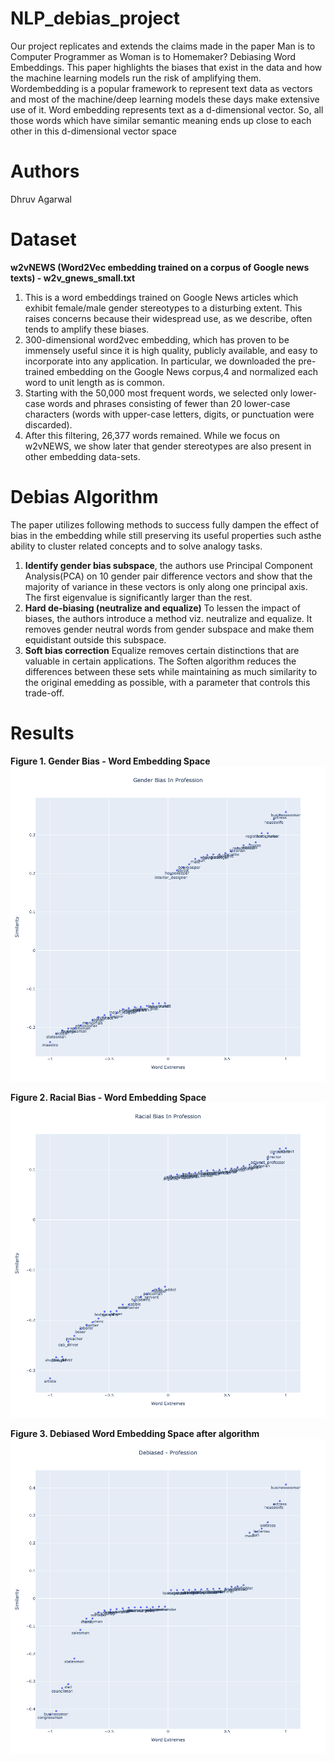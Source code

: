 # NLP_debias_project

Our project replicates and extends the claims made in the paper Man is to Computer Programmer as Woman is to Homemaker? Debiasing Word Embeddings. This paper highlights the biases that exist in the data and how the machine learning models run the risk of amplifying them. Wordembedding is a popular framework to represent text data as vectors and most of the machine/deep learning models these days make extensive use of it. Word embedding represents text as a d-dimensional vector. So, all those words which have similar semantic meaning ends up close to each other in this d-dimensional vector space

# Authors
Dhruv Agarwal


# Dataset
**w2vNEWS (Word2Vec embedding trained on a corpus of Google news texts) - w2v_gnews_small.txt**
1. This is a word embeddings trained on Google News articles which exhibit female/male gender stereotypes to a disturbing extent. This raises concerns because their widespread use, as we describe, often tends to amplify these biases. 
2. 300-dimensional word2vec embedding, which has proven to be immensely useful since it is high quality, publicly available, and easy to incorporate into any application. In particular, we downloaded the pre-trained embedding on the Google News corpus,4 and normalized each word to unit length as is common. 
3. Starting with the 50,000 most frequent words, we selected only lower-case words and phrases consisting of fewer than 20 lower-case characters (words with upper-case letters, digits, or punctuation were discarded). 
4. After this filtering, 26,377 words remained. While we focus on w2vNEWS, we show later that gender stereotypes are also present in other embedding data-sets.

# Debias Algorithm
The paper utilizes following methods to success fully dampen the effect of bias in the embedding while still preserving its useful properties such asthe ability to cluster related concepts and to solve analogy tasks.
  1. **Identify gender bias subspace**, the authors use Principal Component Analysis(PCA) on 10 gender pair difference vectors and show that the majority of variance in these vectors is only along one principal axis. The first eigenvalue is significantly larger than the rest.
  2. **Hard de-biasing (neutralize and equalize)** To lessen the impact of biases, the authors introduce a method viz. neutralize and equalize. It removes gender neutral words from gender subspace and make them equidistant outside this subspace.
  3. **Soft bias correction** Equalize removes certain distinctions that are valuable in certain applications. The Soften algorithm reduces the differences between these sets while maintaining as much similarity to the original emedding as possible, with a parameter that controls this trade-off.

# Results
**Figure 1. Gender Bias - Word Embedding Space**
![alt text](https://github.com/madhuripujari95/NLP_debias_project/blob/391b57911c8635c152015fc2844129c4ee8f0167/results/genderBias.png)

**Figure 2. Racial Bias - Word Embedding Space** 
![alt text](https://github.com/madhuripujari95/NLP_debias_project/blob/391b57911c8635c152015fc2844129c4ee8f0167/results/racialBias.png)

**Figure 3. Debiased Word Embedding Space after algorithm** 
![alt text](https://github.com/madhuripujari95/NLP_debias_project/blob/391b57911c8635c152015fc2844129c4ee8f0167/results/Debiased.png)
